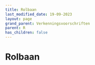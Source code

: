 ```yaml
---
title: Rolbaan
last_modified_date: 19-09-2023
layout: page
grand_parent: Verkenningsvoorschriften
parent: R
has_children: false
---
```


Rolbaan
=======

